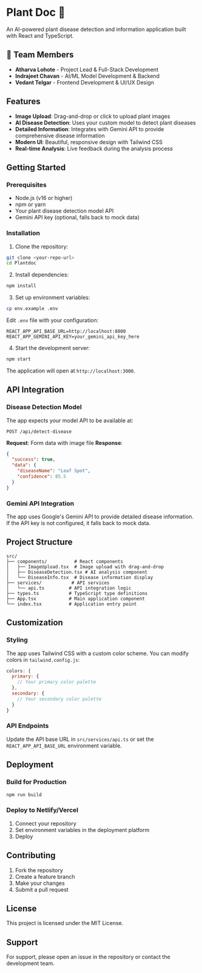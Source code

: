 # Plant Doc 🌱

An AI-powered plant disease detection and information application built with React and TypeScript.

## 👥 Team Members

- **Atharva Lohote** - Project Lead & Full-Stack Development
- **Indrajeet Chavan** - AI/ML Model Development & Backend
- **Vedant Telgar** - Frontend Development & UI/UX Design

## Features

- **Image Upload**: Drag-and-drop or click to upload plant images
- **AI Disease Detection**: Uses your custom model to detect plant diseases
- **Detailed Information**: Integrates with Gemini API to provide comprehensive disease information
- **Modern UI**: Beautiful, responsive design with Tailwind CSS
- **Real-time Analysis**: Live feedback during the analysis process

## Getting Started

### Prerequisites

- Node.js (v16 or higher)
- npm or yarn
- Your plant disease detection model API
- Gemini API key (optional, falls back to mock data)

### Installation

1. Clone the repository:
```bash
git clone <your-repo-url>
cd Plantdoc
```

2. Install dependencies:
```bash
npm install
```

3. Set up environment variables:
```bash
cp env.example .env
```

Edit `.env` file with your configuration:
```env
REACT_APP_API_BASE_URL=http://localhost:8000
REACT_APP_GEMINI_API_KEY=your_gemini_api_key_here
```

4. Start the development server:
```bash
npm start
```

The application will open at `http://localhost:3000`.

## API Integration

### Disease Detection Model

The app expects your model API to be available at:
```
POST /api/detect-disease
```

**Request**: Form data with image file
**Response**:
```json
{
  "success": true,
  "data": {
    "diseaseName": "Leaf Spot",
    "confidence": 85.5
  }
}
```

### Gemini API Integration

The app uses Google's Gemini API to provide detailed disease information. If the API key is not configured, it falls back to mock data.

## Project Structure

```
src/
├── components/          # React components
│   ├── ImageUpload.tsx  # Image upload with drag-and-drop
│   ├── DiseaseDetection.tsx # AI analysis component
│   └── DiseaseInfo.tsx  # Disease information display
├── services/           # API services
│   └── api.ts         # API integration logic
├── types.ts           # TypeScript type definitions
├── App.tsx            # Main application component
└── index.tsx          # Application entry point
```

## Customization

### Styling
The app uses Tailwind CSS with a custom color scheme. You can modify colors in `tailwind.config.js`:

```javascript
colors: {
  primary: {
    // Your primary color palette
  },
  secondary: {
    // Your secondary color palette
  }
}
```

### API Endpoints
Update the API base URL in `src/services/api.ts` or set the `REACT_APP_API_BASE_URL` environment variable.

## Deployment

### Build for Production
```bash
npm run build
```

### Deploy to Netlify/Vercel
1. Connect your repository
2. Set environment variables in the deployment platform
3. Deploy

## Contributing

1. Fork the repository
2. Create a feature branch
3. Make your changes
4. Submit a pull request

## License

This project is licensed under the MIT License.

## Support

For support, please open an issue in the repository or contact the development team.
